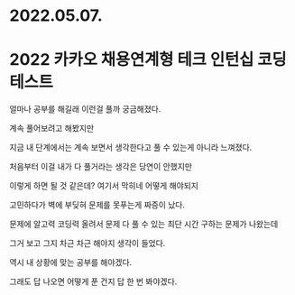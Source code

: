 # 2022.05.07.

# 2022 카카오 채용연계형 테크 인턴십 코딩테스트

얼마나 공부를 해길래 이런걸 풀까 궁금해졌다.

계속 풀어보려고 해봤지만

지금 내 단계에서는 계속 보면서 생각한다고 풀 수 있는게 아니라 느껴졌다.

처음부터 이걸 내가 다 풀거라는 생각은 당연이 안했지만

이렇게 하면 될 것 같은데? 여기서 막히네 어떻게 해야되지

고민하다가 벽에 부딪혀 문제를 못푸는게 짜증이 났다.

문제에 알고력 코딩력 올려서 문제 다 풀 수 있는 최단 시간 구하는 문제가 나왔는데

그거 보고 그지 차근 차근 해야지 생각이 들었다.

역시 내 상황에 맞는 공부를 해야겠다.

그래도 답 나오면 어떻게 푼 건지 답 한 번 봐야겠다.
